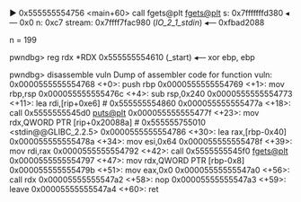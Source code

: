 ► 0x555555554756 <main+60>    call   fgets@plt <fgets@plt>
       s: 0x7fffffffd380 ◂— 0x0
       n: 0xc7
       stream: 0x7ffff7fac980 (_IO_2_1_stdin_) ◂— 0xfbad2088

n = 199

pwndbg> reg rdx
*RDX  0x555555554610 (_start) ◂— xor    ebp, ebp

pwndbg> disassemble vuln
Dump of assembler code for function vuln:
   0x0000555555554768 <+0>:	push   rbp
   0x0000555555554769 <+1>:	mov    rbp,rsp
   0x000055555555476c <+4>:	sub    rsp,0x240
   0x0000555555554773 <+11>:	lea    rdi,[rip+0xe6]        # 0x555555554860
   0x000055555555477a <+18>:	call   0x5555555545d0 <puts@plt>
   0x000055555555477f <+23>:	mov    rdx,QWORD PTR [rip+0x20088a]        # 0x555555755010 <stdin@@GLIBC_2.2.5>
   0x0000555555554786 <+30>:	lea    rax,[rbp-0x40]
   0x000055555555478a <+34>:	mov    esi,0x64
   0x000055555555478f <+39>:	mov    rdi,rax
   0x0000555555554792 <+42>:	call   0x5555555545f0 <fgets@plt>
   0x0000555555554797 <+47>:	mov    rdx,QWORD PTR [rbp-0x8]
   0x000055555555479b <+51>:	mov    eax,0x0
   0x00005555555547a0 <+56>:	call   rdx
   0x00005555555547a2 <+58>:	nop
   0x00005555555547a3 <+59>:	leave
   0x00005555555547a4 <+60>:	ret
